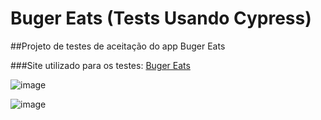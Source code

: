 # Buger Eats (Tests Usando Cypress)

##Projeto de testes de aceitação do app Buger Eats

###Site utilizado para os testes: [Buger Eats](https://buger-eats-qa.vercel.app/)

![image](https://user-images.githubusercontent.com/71274564/160697053-63180612-a16b-4426-b72c-903cf4659e8c.png)

![image](https://user-images.githubusercontent.com/71274564/160697271-e615001f-1757-4c5e-8145-2ac2ff9998af.png)




